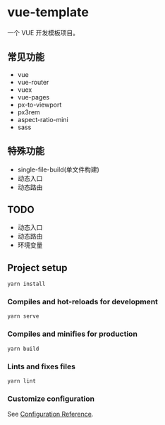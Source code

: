# vue-template
一个 VUE 开发模板项目。

## 常见功能
- vue
- vue-router
- vuex
- vue-pages
- px-to-viewport
- px3rem
- aspect-ratio-mini
- sass

## 特殊功能
- single-file-build(单文件构建)
- 动态入口
- 动态路由

## TODO
- 动态入口
- 动态路由
- 环境变量

## Project setup
```
yarn install
```

### Compiles and hot-reloads for development
```
yarn serve
```

### Compiles and minifies for production
```
yarn build
```

### Lints and fixes files
```
yarn lint
```

### Customize configuration
See [Configuration Reference](https://cli.vuejs.org/config/).

